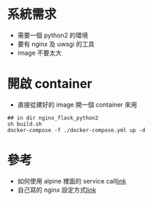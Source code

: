 # 系統需求
*  需要一個 python2 的環境
*  要有 nginx 及 uwsgi 的工具
*  image 不要太大

# 開啟 container
*  直接從建好的 image 開一個 container 來用
```shell
## in dir nginx_flask_python2
sh build.sh
docker-compose -f ./docker-compose.yml up -d
```

# 參考
*  如何使用 alpine 裡面的 service call[link](https://www.cyberciti.biz/faq/how-to-enable-and-start-services-on-alpine-linux/)
*  自己寫的 nginx 設定方式[link](https://docs.google.com/document/d/1i253FLtXX2rAJWU8HLEqF5i6SB4Iff97ALEsJ19UdEs/edit)